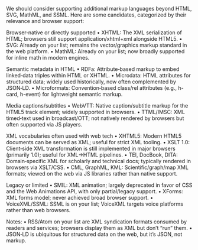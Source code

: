We should consider supporting additional markup languages beyond HTML, SVG, MathML, and SSML. Here are some candidates, categorized by their relevance and browser support:

Browser‑native or directly supported
 • XHTML: The XML serialization of HTML; browsers still support application/xhtml+xml alongside HTML5.
 • SVG: Already on your list; remains the vector/graphics markup standard in the web platform.
 • MathML: Already on your list; now broadly supported for inline math in modern engines.

Semantic metadata in HTML
 • RDFa: Attribute‑based markup to embed linked‑data triples within HTML or XHTML.
 • Microdata: HTML attributes for structured data; widely used historically, now often complemented by JSON‑LD.
 • Microformats: Convention‑based class/rel attributes (e.g., h-card, h-event) for lightweight semantic markup.

Media captions/subtitles
 • WebVTT: Native caption/subtitle markup for the HTML5 track element; widely supported in browsers.
 • TTML/IMSC: XML timed‑text used in broadcast/OTT; not natively rendered by browsers but often supported via JS players.

XML vocabularies often used with web tech
 • XHTML5: Modern HTML5 documents can be served as XML; useful for strict XML tooling.
 • XSLT 1.0: Client‑side XML transformation is still implemented in major browsers (primarily 1.0); useful for XML→HTML pipelines.
 • TEI, DocBook, DITA: Domain‑specific XML for scholarly and technical docs; typically rendered in browsers via XSLT/CSS.
 • CML, GraphML, KML: Scientific/graph/map XML formats; viewed on the web via JS libraries rather than native support.

Legacy or limited
 • SMIL: XML animation; largely deprecated in favor of CSS and the Web Animations API, with only partial/legacy support.
 • XForms: XML forms model; never achieved broad browser support.
 • VoiceXML/SSML: SSML is on your list; VoiceXML targets voice platforms rather than web browsers.

Notes:
 • RSS/Atom on your list are XML syndication formats consumed by readers and services; browsers display them as XML but don’t “run” them.
 • JSON‑LD is ubiquitous for structured data on the web, but it’s JSON, not markup.
